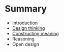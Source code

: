 # Summary

* [Introduction](README.md)
* [Design thinking](topics/design_thinking.md)
* [Constructing meaning](topics/constructing_meaning.md)
* Reasoning
* Open design


